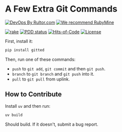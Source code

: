 # A Few Extra Git Commands

[![DevOps By Rultor.com](https://www.rultor.com/b/yegor256/gitted)](https://www.rultor.com/p/yegor256/gitted)
[![We recommend RubyMine](https://www.elegantobjects.org/rubymine.svg)](https://www.jetbrains.com/ruby/)

[![rake](https://github.com/yegor256/gitted/actions/workflows/uv.yml/badge.svg)](https://github.com/yegor256/gitted/actions/workflows/uv.yml)
[![PDD status](https://www.0pdd.com/svg?name=yegor256/gitted)](https://www.0pdd.com/p?name=yegor256/gitted)
[![Hits-of-Code](https://hitsofcode.com/github/yegor256/gitted)](https://hitsofcode.com/view/github/yegor256/gitted)
[![License](https://img.shields.io/badge/license-MIT-green.svg)](https://github.com/yegor256/gitted/blob/master/LICENSE.txt)

First, install it:

```bash
pip install gitted
```

Then, run one of these commands:

* `push` to `git add`, `git commit` and then `git push`.
* `branch` to `git branch` and `git push` into it.
* `pull` to `git pull` from uplink.

## How to Contribute

Install `uv` and then run:

```bash
uv build
```

Should build.
If it doesn't, submit a bug report.
